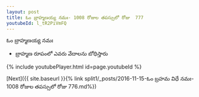 ```yaml
---
layout: post
title: ఓం బ్రాహ్మణయ్య నమః- 1008 రోజుల తపస్సులో రోజు  777
youtubeId: l_tR2PiVmFQ
---
```

 
 
 ఓం బ్రాహ్మణయ్య నమః  
 
 -  బ్రాహ్మణ రూపంలో ఎవరు వేదాలను బోధిస్తారు 
 
  
 
  
 
 
 
 
 
 


{% include youtubePlayer.html id=page.youtubeId %}
 
[Next]({{ site.baseurl }}{% link  split1/_posts/2016-11-15-ఓం బ్రహమ విధే నమః- 1008 రోజుల తపస్సులో రోజు  776.md%})
 
